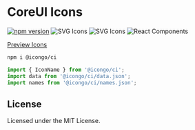 CoreUI Icons
===

[![npm version](https://img.shields.io/npm/v/@icongo/ci.svg)](https://www.npmjs.com/package/@icongo/ci)
![SVG Icons](https://shields.io/badge/SVG-icons-green?logo=svg&style=flat)
![SVG Icons](https://shields.io/badge/TypeScript-Support-green?logo=TypeScript&style=flat)
![React Components](https://shields.io/badge/React-components-green?logo=react&style=flat)

[Preview Icons](http://icongo.github.io/#/icons/ci)

```bash
npm i @icongo/ci
```

```jsx
import { IconName } from '@icongo/ci';
import data from '@icongo/ci/data.json';
import names from '@icongo/ci/names.json';
```

## License

Licensed under the MIT License.